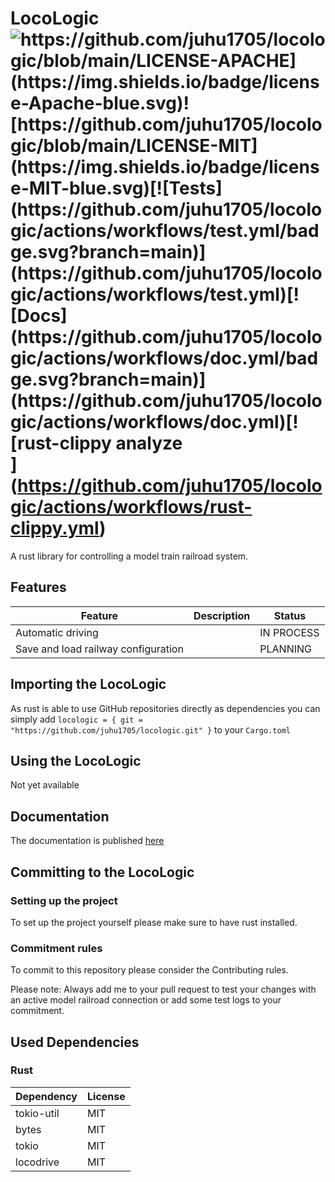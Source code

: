 # LocoLogic ![https://github.com/juhu1705/locologic/blob/main/LICENSE-APACHE](https://img.shields.io/badge/license-Apache-blue.svg)![https://github.com/juhu1705/locologic/blob/main/LICENSE-MIT](https://img.shields.io/badge/license-MIT-blue.svg)[![Tests](https://github.com/juhu1705/locologic/actions/workflows/test.yml/badge.svg?branch=main)](https://github.com/juhu1705/locologic/actions/workflows/test.yml)[![Docs](https://github.com/juhu1705/locologic/actions/workflows/doc.yml/badge.svg?branch=main)](https://github.com/juhu1705/locologic/actions/workflows/doc.yml)[![rust-clippy analyze](https://github.com/juhu1705/locologic/actions/workflows/rust-clippy.yml/badge.svg)](https://github.com/juhu1705/locologic/actions/workflows/rust-clippy.yml)

A rust library for controlling a model train railroad system.

## Features
| Feature                             | Description | Status     |
|-------------------------------------|-------------|------------|
| Automatic driving                   |             | IN PROCESS |
| Save and load railway configuration |             | PLANNING   |

## Importing the LocoLogic

As rust is able to use GitHub repositories directly as dependencies you can simply add 
`locologic = { git = "https://github.com/juhu1705/locologic.git" }` to your `Cargo.toml`

## Using the LocoLogic

Not yet available

## Documentation

The documentation is published [here](https://juhu1705.github.io/locologic/doc/locologic)

## Committing to the LocoLogic

### Setting up the project

To set up the project yourself please make sure to have rust installed.

### Commitment rules

To commit to this repository please consider the Contributing rules.

Please note: Always add me to your pull request to test your changes with an active model railroad connection 
or add some test logs to your commitment.

## Used Dependencies

### Rust

| Dependency | License |
|------------|---------|
| tokio-util | MIT     |
| bytes      | MIT     |
| tokio      | MIT     |
| locodrive  | MIT     |
